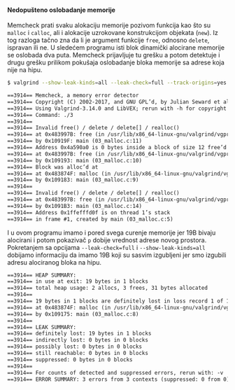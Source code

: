 #### Nedopušteno oslobadanje memorije

Memcheck prati svaku alokaciju memorije pozivom funkcija kao što su `malloc` i `calloc`, ali i alokacije uzrokovane konstrukcijom objekata (`new`). Iz tog razloga tačno zna da li je argument funkcije `free`, odnosno `delete`, ispravan ili ne. U sledećem programu isti blok dinamički alocirane memorije se oslobada dva puta. Memcheck prijavljuje tu grešku a potom detektuje i drugu grešku prilikom pokušaja oslobadanje bloka memorije sa adrese koja nije na hipu.

```sh
$ valgrind --show-leak-kinds=all --leak-check=full --track-origins=yes ./03_malloc.out
```

```txt
==3914== Memcheck, a memory error detector
==3914== Copyright (C) 2002-2017, and GNU GPL’d, by Julian Seward et al.
==3914== Using Valgrind-3.14.0 and LibVEX; rerun with -h for copyright info
==3914== Command: ./3
==3914==
==3914== Invalid free() / delete / delete[] / realloc()
==3914== at 0x483997B: free (in /usr/lib/x86_64-linux-gnu/valgrind/vgpreload_memcheck-amd64-linux.so)
==3914== by 0x10919F: main (03_malloc.c:11)
==3914== Address 0x4a590a0 is 0 bytes inside a block of size 12 free’d
==3914== at 0x483997B: free (in /usr/lib/x86_64-linux-gnu/valgrind/vgpreload_memcheck-amd64-linux.so)
==3914== by 0x109193: main (03_malloc.c:10)
==3914== Block was alloc’d at
==3914== at 0x483874F: malloc (in /usr/lib/x86_64-linux-gnu/valgrind/vgpreload_memcheck-amd64-linux.so)
==3914== by 0x109183: main (03_malloc.c:9)
==3914==
==3914== Invalid free() / delete / delete[] / realloc()
==3914== at 0x483997B: free (in /usr/lib/x86_64-linux-gnu/valgrind/vgpreload_memcheck-amd64-linux.so)
==3914== by 0x1091B3: main (03_malloc.c:14)
==3914== Address 0x1ffefffd0f is on thread 1’s stack
==3914== in frame #1, created by main (03_malloc.c:5)
```

I u ovom programu imamo i pored svega curenje memorije jer 19B bivaju alocirani i potom pokazivač `p` dobije
vrednost adrese novog prostora. Pokretanjem sa opcijama `--leak-check=full` i `--show-leak-kinds=all` dobijamo
informaciju da imamo 19B koji su sasvim izgubljeni jer smo izgubili adresu alociranog bloka na hipu.

```txt
==3914== HEAP SUMMARY:
==3914== in use at exit: 19 bytes in 1 blocks
==3914== total heap usage: 2 allocs, 3 frees, 31 bytes allocated
==3914==
==3914== 19 bytes in 1 blocks are definitely lost in loss record 1 of 1
==3914== at 0x483874F: malloc (in /usr/lib/x86_64-linux-gnu/valgrind/vgpreload_memcheck-amd64-linux.so)
==3914== by 0x109175: main (03_malloc.c:8)
==3914==
==3914== LEAK SUMMARY:
==3914== definitely lost: 19 bytes in 1 blocks
==3914== indirectly lost: 0 bytes in 0 blocks
==3914== possibly lost: 0 bytes in 0 blocks
==3914== still reachable: 0 bytes in 0 blocks
==3914== suppressed: 0 bytes in 0 blocks
==3914==
==3914== For counts of detected and suppressed errors, rerun with: -v
==3914== ERROR SUMMARY: 3 errors from 3 contexts (suppressed: 0 from 0)
```

